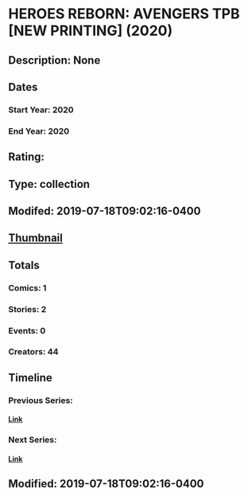 # HEROES REBORN: AVENGERS TPB [NEW PRINTING] (2020)
## Description: None
## Dates
### Start Year: 2020
### End Year: 2020
## Rating: 
## Type: collection
## Modifed: 2019-07-18T09:02:16-0400
## [Thumbnail](http://i.annihil.us/u/prod/marvel/i/mg/b/40/image_not_available.jpg)
## Totals
### Comics: 1
### Stories: 2
### Events: 0
### Creators: 44
## Timeline
### Previous Series: 
#### [Link]()
### Next Series: 
#### [Link]()
## Modified: 2019-07-18T09:02:16-0400